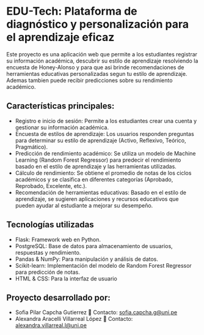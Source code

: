 # EDU-Tech: Plataforma de diagnóstico y personalización para el aprendizaje eficaz

Este proyecto es una aplicación web que permite a los estudiantes registrar su información académica, 
descubrir su estilo de aprendizaje resolviendo la encuesta de Honey-Alonso y para que asi brinde
recomendaciones de herramientas educativas personalizadas segun tu estilo de aprendizaje. Ademas
tambien puede recibir predicciones sobre su rendimiento académico.  

## Características principales:    
- Registro e inicio de sesión: Permite a los estudiantes crear una cuenta y gestionar su información
académica.	    
- Encuesta de estilos de aprendizaje: Los usuarios responden preguntas para determinar su estilo
de aprendizaje (Activo, Reflexivo, Teórico, Pragmático).	    
- Predicción de rendimiento académico: Se utiliza un modelo de Machine Learning (Random Forest 
Regressor) para predecir el rendimiento basado en el estilo de aprendizaje y las herramientas 
utilizadas.	    
- Cálculo de rendimiento: Se obtiene el promedio de notas de los ciclos académicos y se clasifica
en diferentes categorías (Aprobado, Reprobado, Excelente, etc.).	    
- Recomendación de herramientas educativas: Basado en el estilo de aprendizaje, se sugieren 
aplicaciones y recursos educativos que pueden ayudar al estudiante a mejorar su desempeño.

## Tecnologías utilizadas
- Flask: Framework web en Python.
- PostgreSQL: Base de datos para almacenamiento de usuarios, respuestas y rendimiento.
- Pandas & NumPy: Para manipulación y análisis de datos.
- Scikit-learn: Implementación del modelo de Random Forest Regressor para predicción de notas.
- HTML & CSS: Para la interfaz de usuario

## Proyecto desarrollado por:    
- Sofia Pilar Capcha Gutierrez 📧 Contacto: sofia.capcha.g@uni.pe    
- Alexandra Aracelli Villarreal López 📧 Contacto: alexandra.villarreal.l@uni.pe
